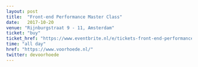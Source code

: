 ```yaml
---
layout: post
title:  "Front-end Performance Master Class"
date:   2017-10-20
venue: "Rijnburgstraat 9 - 11, Amsterdam"
ticket: "buy"
ticket_href: "https://www.eventbrite.nl/e/tickets-front-end-performance-master-class-35376815006?utm_term=eventurl_text"
time: "all day"
href: "https://www.voorhoede.nl/"
twitter: devoorhoede
---
```

<!-- fill in the URL of your event host page if you haven't enough information for a detail page, so the event link won't point on the detail page at all -->